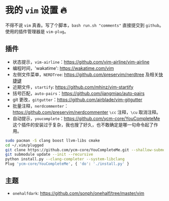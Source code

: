 # 我的 `vim` 设置 :fire:

不得不说 `vim` 真香。写了个脚本，`bash run.sh "comments"` 直接提交到 `github`。使用的插件管理器是 `vim-plug`。

## 插件

- 状态提示，`vim-airline`：https://github.com/vim-airline/vim-airline
- 编程时间，'wakatime': https://wakatime.com/vim
- 左侧文件菜单，`NERDTree`: https://github.com/preservim/nerdtree 及相关[快捷键](https://gist.github.com/ifels/e0a6d79ee60e113f4294)
- 近期文件，`startify`: https://github.com/mhinz/vim-startify
- 括号匹配，`auto-pairs`：https://github.com/jiangmiao/auto-pairs
- git 更改，`gitgutter`：https://github.com/airblade/vim-gitgutter
- 批量注释，`nerdcommenter`：https://github.com/preservim/nerdcommenter `\cc` 注释，`\cu` 取消注释。
- 自动提示，`youcomplete`：https://github.com/ycm-core/YouCompleteMe
这个插件的安装过于复杂，我也搜了好久，也不敢确定是哪一句命令起了作用。

```bash
sudo pacman -S clang boost llvm-libs cmake
cd ~/.vim/plugged
git clone https://github.com/ycm-core/YouCompleteMe.git --shallow-submodules
git submodule update --init --recursive
python install.py --clang-completer --system-libclang
Plug 'ycm-core/YouCompleteMe', { 'do': './install.py' }
```

## 主题

- `onehalfdark`: https://github.com/sonph/onehalf/tree/master/vim
